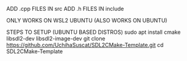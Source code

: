 ADD  .cpp FILES IN src 
ADD .h FILES IN include

ONLY WORKS ON WSL2 UBUNTU (ALSO WORKS ON UBUNTU)

STEPS TO SETUP
(UBUNTU BASED DISTROS)
sudo apt install cmake libsdl2-dev libsdl2-image-dev
git clone https://github.com/UchihaSuscat/SDL2CMake-Template.git
cd SDL2CMake-Template